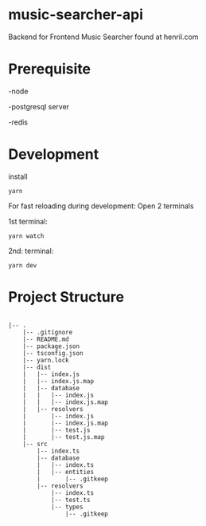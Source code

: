# music-searcher-api
Backend for Frontend Music Searcher found at henril.com

# Prerequisite
  -node

  -postgresql server

  -redis

# Development 

install
```
yarn
```

For fast reloading during development: Open 2 terminals

1st terminal:
```
yarn watch
```
2nd: terminal:
```
yarn dev
```


# Project Structure
```

|-- .
    |-- .gitignore
    |-- README.md
    |-- package.json
    |-- tsconfig.json
    |-- yarn.lock
    |-- dist
    |   |-- index.js
    |   |-- index.js.map
    |   |-- database
    |   |   |-- index.js
    |   |   |-- index.js.map
    |   |-- resolvers
    |       |-- index.js
    |       |-- index.js.map
    |       |-- test.js
    |       |-- test.js.map
    |-- src
        |-- index.ts
        |-- database
        |   |-- index.ts
        |   |-- entities
        |       |-- .gitkeep
        |-- resolvers
            |-- index.ts
            |-- test.ts
            |-- types
                |-- .gitkeep
  ```





